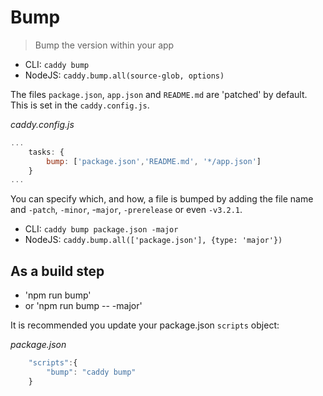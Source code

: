 # Bump

> Bump the version within your app

 * CLI: `caddy bump`
 * NodeJS: `caddy.bump.all(source-glob, options)`

The files `package.json`, `app.json` and `README.md` are 'patched' by default. This is set in the `caddy.config.js`.

*caddy.config.js*
```javascript
...
    tasks: {
        bump: ['package.json','README.md', '*/app.json']
    }
...
```

You can specify which, and how, a file is bumped by adding the file name and `-patch`, `-minor`, -`major`, `-prerelease` or even `-v3.2.1`.

 * CLI: `caddy bump package.json -major`
 * NodeJS: `caddy.bump.all(['package.json'], {type: 'major'})`

## As a build step

 * 'npm run bump'
 * or 'npm run bump -- -major'

It is recommended you update your package.json `scripts` object:

*package.json*
```javascript
    "scripts":{ 
        "bump": "caddy bump"
    }
```